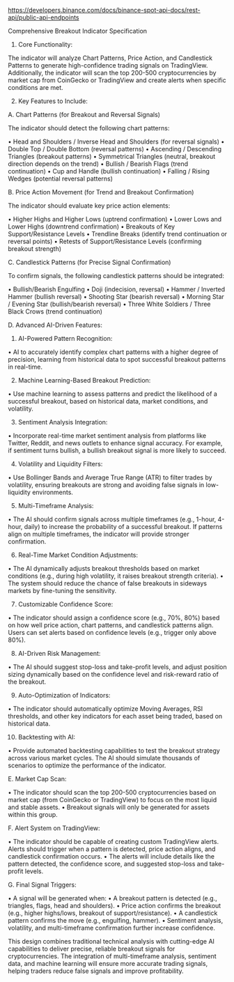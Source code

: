 https://developers.binance.com/docs/binance-spot-api-docs/rest-api/public-api-endpoints

Comprehensive Breakout Indicator Specification

1. Core Functionality:

The indicator will analyze Chart Patterns, Price Action, and Candlestick Patterns to generate high-confidence trading
signals on TradingView. Additionally, the indicator will scan the top 200-500 cryptocurrencies by market cap from
CoinGecko or TradingView and create alerts when specific conditions are met.

2. Key Features to Include:

A. Chart Patterns (for Breakout and Reversal Signals)

The indicator should detect the following chart patterns:

• Head and Shoulders / Inverse Head and Shoulders (for reversal signals)
• Double Top / Double Bottom (reversal patterns)
• Ascending / Descending Triangles (breakout patterns)
• Symmetrical Triangles (neutral, breakout direction depends on the trend)
• Bullish / Bearish Flags (trend continuation)
• Cup and Handle (bullish continuation)
• Falling / Rising Wedges (potential reversal patterns)

B. Price Action Movement (for Trend and Breakout Confirmation)

The indicator should evaluate key price action elements:

• Higher Highs and Higher Lows (uptrend confirmation)
• Lower Lows and Lower Highs (downtrend confirmation)
• Breakouts of Key Support/Resistance Levels
• Trendline Breaks (identify trend continuation or reversal points)
• Retests of Support/Resistance Levels (confirming breakout strength)

C. Candlestick Patterns (for Precise Signal Confirmation)

To confirm signals, the following candlestick patterns should be integrated:

• Bullish/Bearish Engulfing
• Doji (indecision, reversal)
• Hammer / Inverted Hammer (bullish reversal)
• Shooting Star (bearish reversal)
• Morning Star / Evening Star (bullish/bearish reversal)
• Three White Soldiers / Three Black Crows (trend continuation)

D. Advanced AI-Driven Features:

1. AI-Powered Pattern Recognition:

• AI to accurately identify complex chart patterns with a higher degree of precision, learning from historical data to
spot successful breakout patterns in real-time.

2. Machine Learning-Based Breakout Prediction:

• Use machine learning to assess patterns and predict the likelihood of a successful breakout, based on historical data,
market conditions, and volatility.

3. Sentiment Analysis Integration:

• Incorporate real-time market sentiment analysis from platforms like Twitter, Reddit, and news outlets to enhance
signal accuracy. For example, if sentiment turns bullish, a bullish breakout signal is more likely to succeed.

4. Volatility and Liquidity Filters:

• Use Bollinger Bands and Average True Range (ATR) to filter trades by volatility, ensuring breakouts are strong and
avoiding false signals in low-liquidity environments.

5. Multi-Timeframe Analysis:

• The AI should confirm signals across multiple timeframes (e.g., 1-hour, 4-hour, daily) to increase the probability of
a successful breakout. If patterns align on multiple timeframes, the indicator will provide stronger confirmation.

6. Real-Time Market Condition Adjustments:

• The AI dynamically adjusts breakout thresholds based on market conditions (e.g., during high volatility, it raises
breakout strength criteria).
• The system should reduce the chance of false breakouts in sideways markets by fine-tuning the sensitivity.

7. Customizable Confidence Score:

• The indicator should assign a confidence score (e.g., 70%, 80%) based on how well price action, chart patterns, and
candlestick patterns align. Users can set alerts based on confidence levels (e.g., trigger only above 80%).

8. AI-Driven Risk Management:

• The AI should suggest stop-loss and take-profit levels, and adjust position sizing dynamically based on the confidence
level and risk-reward ratio of the breakout.

9. Auto-Optimization of Indicators:

• The indicator should automatically optimize Moving Averages, RSI thresholds, and other key indicators for each asset
being traded, based on historical data.

10. Backtesting with AI:

• Provide automated backtesting capabilities to test the breakout strategy across various market cycles. The AI should
simulate thousands of scenarios to optimize the performance of the indicator.

E. Market Cap Scan:

• The indicator should scan the top 200-500 cryptocurrencies based on market cap (from CoinGecko or TradingView) to
focus on the most liquid and stable assets.
• Breakout signals will only be generated for assets within this group.

F. Alert System on TradingView:

• The indicator should be capable of creating custom TradingView alerts. Alerts should trigger when a pattern is
detected, price action aligns, and candlestick confirmation occurs.
• The alerts will include details like the pattern detected, the confidence score, and suggested stop-loss and
take-profit levels.

G. Final Signal Triggers:

• A signal will be generated when:
• A breakout pattern is detected (e.g., triangles, flags, head and shoulders).
• Price action confirms the breakout (e.g., higher highs/lows, breakout of support/resistance).
• A candlestick pattern confirms the move (e.g., engulfing, hammer).
• Sentiment analysis, volatility, and multi-timeframe confirmation further increase confidence.

This design combines traditional technical analysis with cutting-edge AI capabilities to deliver precise, reliable
breakout signals for cryptocurrencies. The integration of multi-timeframe analysis, sentiment data, and machine learning
will ensure more accurate trading signals, helping traders reduce false signals and improve profitability.